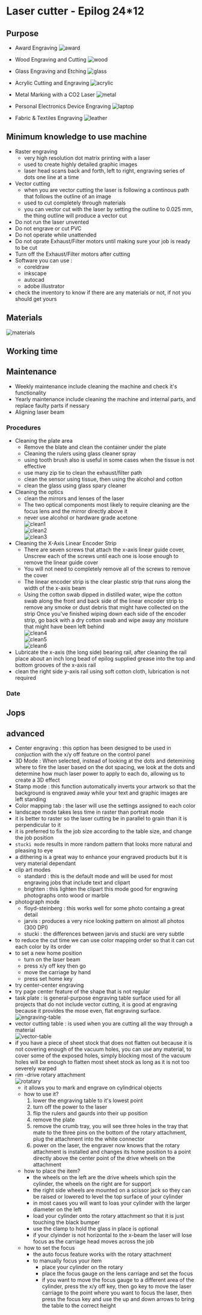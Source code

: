 # Laser cutter - Epilog 24*12

## Purpose
- Award Engraving
![award](award.jpg)

- Wood Engraving and Cutting
![wood](maple-cut.jpg)

- Glass Engraving and Etching
![glass](glass.jpg)

- Acrylic Cutting and Engraving
![acrylic](acrylic.jpg)

- Metal Marking with a CO2 Laser
![metal](metal.gif)

- Personal Electronics Device Engraving
![laptop](laptop.jpg)

- Fabric & Textiles Engraving
![leather](leather.jpg)

## Minimum knowledge to use machine
- Raster engraving
    - very high resolution dot matrix printing with a laser
    - used to create highly detailed graphic images
    - laser head scans back and forth, left to right, engraving series of dots one line at a time
- Vector cutting
    - when you are vector cutting the laser is following a continous path that follows the outline of an image
    - used to cut completely through materials
    - you can vector cut with the laser by setting the outline to 0.025 mm, the thing outline will produce a vector cut
- Do not run the laser unvented
- Do not engrave or cut PVC
- Do not operate while unattended
- Do not oprate Exhaust/Filter motors until making sure your job is ready to be cut
- Turn off the Exhaust/Filter motors after cutting
- Software you can use :
    - coreldraw
    - inkscape
    - autocad
    - adobe illustrator
- check the inventory to know if there are any materials or not, if not you should get yours

## Materials   
![materials](materials.png)

## Working time

## Maintenance
- Weekly maintenance include cleaning the machine and check it's functionality
- Yearly maintenance include cleaning the machine and internal parts, and replace faulty parts if nessary
- Aligning laser beam

### Procedures
- Cleaning the plate area
    - Remove the blate and clean the container under the plate
    - Cleaning the rulers using glass cleaner spray
    - using tooth brush also is useful in some cases when the tissue is not effective
    - use many zip tie to clean the exhaust/filter path
    - clean the sensor using tissue, then using the alcohol and cotton
    - clean the glass using glass spary cleaner
- Cleaning the optics
    - clean the mirrors and lenses of the laser
    - The two optical components most likely to require cleaning are the focus lens and the mirror directly above it
    - never use alcohol or hardware grade acetone  
    ![clean1](clean_optics.jpg)  
    ![clean2](clean_optics2.jpg)  
    ![clean3](clean_optics3.jpg)
- Cleaning the X-Axis Linear Encoder Strip
    - There are seven screws that attach the x-axis linear guide cover, Unscrew each of the screws until each one is loose enough to remove the linear guide cover
    - You will not need to completely remove all of the screws to remove the cover
    - The linear encoder strip is the clear plastic strip that runs along the width of the x-axis beam
    - Using the cotton swab dipped in distilled water, wipe the cotton swab along the front and back side of the linear encoder strip to remove any smoke or dust debris that might have collected on the strip
    Once you've finished wiping down each side of the encoder strip, go back with a dry cotton swab and wipe away any moisture that might have been left behind  
    ![clean4](/machines/clean_optics4.jpg)  
    ![clean5](clean_optics5.jpg)  
    ![clean6](clean_optics6.jpg)  
- Lubricate the x-axis (the long side) bearing rail, after cleaning the rail place about an inch long bead of epilog supplied grease into the top and bottom grooves of the x-axis rail
- clean the right side y-axis rail using soft cotton cloth, lubrication is not required

### Date

## Jops

## advanced
- Center engraving : this option has been designed to be used in conjuction with the x/y off feature on the control panel
- 3D Mode : When selected, instead of looking at the dots and detemining where to fire the laser based on the dot spacing, we look at the dots and determine how much laser power to apply to each do, allowing us to create a 3D effect
- Stamp mode : this function automatically inverts your artwork so that the background is engraved away while your text and graphic images are left standing
- Color mapping tab : the laser will use the settings assigned to each color
- landscape mode takes less time in raster than portrait mode
- it is better to raster so the laser cutting be in parallel to grain than it is perpendicular to it
- it is preferred to fix the job size according to the table size, and change the job position
- `stucki mode` results in more random pattern that looks more natural and pleasing to eye
- a dithering is a great way to enhance your engraved products but it is very material dependant
- clip art modes
    - standard : this is the default mode and will be used for most engraving jobs that include text and clipart
    - brighten : this lighten the clipart this mode good for engraving photographs onto wood or marble
- photograph mode
    - floyd-steinberg : this works well for some photo containg a great detail
    - jarvis : produces a very nice looking pattern on almost all photos (300 DPI)
    - stucki : the differences between jarvis and stucki are very subtle
- to reduce the cut time we can use color mapping order so that it can cut each color by its order
- to set a new home position
    - turn on the laser beam
    - press x/y off key then go
    - move the carriage by hand
    - press set home key
- try center-center engraving
- try page center feature of the shape that is not regular
- task plate : is general-purpose engraving table surface used for all projects that do not include vector cutting, it is good at engraving because it provides the mose even, flat engraving surface.   
![engraving-table](engraving-table.jpeg)
- vector cutting table : is used when you are cutting all the way through a material   
![vector-table](vector-table.jpeg)
- if you have a piece of sheet stock that does not flatten out because it is not covering enough of the vacuum holes, you can use any material, to cover some of the exposed holes, simply blocking most of the vacuum holes will be enough to flatten most sheet stock as long as it is not too severely warped
- rim -drive rotary attachment   
![rotatary](rotatary.jpg)
    - it allows you to mark and engrave on cylindrical objects
    - how to use it?
        1. lower the engraving table to it's lowest point
        2. turn off the power to the laser
        3. flip the rulers and gaurds into their up position
        4. remove the plate
        5. remove the crumb tray, you will see three holes in the tray that mate to the three pins on the bottom of the rotary attachment, plug the attachment into the white connector
        6. power on the laser, the engraver now knows that the rotary attachment is installed and changes its home position to a point directly above the center point of the drive wheels on the attachment
    - how to place the item?
        - the wheels on the left are the drive wheels which spin the cylinder, the wheels on the right are for support
        - the right side wheels are mounted on a scissor jack so they can be raised or lowered to level the top surface of your cylinder
        - in most cases you will want to loas your cylinder with the larger diameter on the left
        - load your cylinder onto the rotary attachment so that it is just touching the black bumper
        - use the clamp to hold the glass in place is optional
        - if your clyinder is not horizontal to the x-beam the laser will lose focus as the carriage head moves across the job
    - how to set the focus
        - the auto focus feature works with the rotary attachment
        - to manually focus your item
            - place your cylinder on the rotary
            - place the focus gauge on the lens carriage and set the focus
            - if you want to move the focus gauge to a different area of the cylinder, press the x/y off key, then go key to move the laser carriage to the point where you want to focus the laser, then press the focus key and use the up and down arrows to bring the table to the correct height